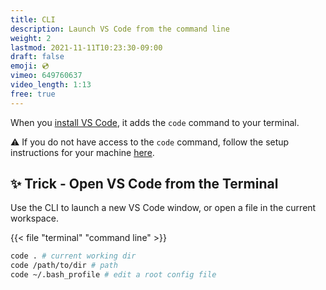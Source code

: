 ```yaml
---
title: CLI
description: Launch VS Code from the command line
weight: 2
lastmod: 2021-11-11T10:23:30-09:00
draft: false
emoji: 💿
vimeo: 649760637
video_length: 1:13
free: true
---
```


When you [install VS Code](https://code.visualstudio.com/Download), it adds the `code` command to your terminal.

⚠️ If you do not have access to the `code` command, follow the setup instructions for your machine [here](https://code.visualstudio.com/docs/setup/setup-overview).

## ✨ Trick - Open VS Code from the Terminal

Use the CLI to launch a new VS Code window, or open a file in the current workspace.

{{< file "terminal" "command line" >}}

```bash
code . # current working dir
code /path/to/dir # path
code ~/.bash_profile # edit a root config file
```
